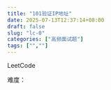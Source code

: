 ```yaml
---
title: "101验证IP地址"
date: 2025-07-13T12:37:14+08:00
draft: false
slug: "lc-0"
categories: ["高频面试题"]
tags: ["",""]
---
```


LeetCode

难度：

<!--more-->

```cpp

```
